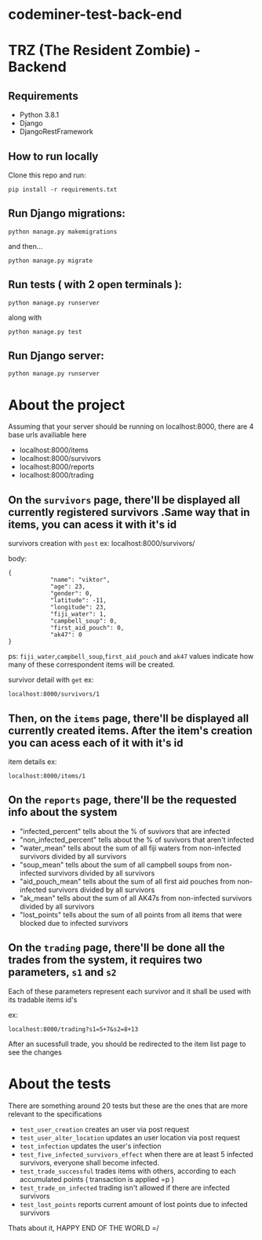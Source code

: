 # codeminer-test-back-end

# TRZ (The Resident Zombie) - Backend
## Requirements

* Python 3.8.1
* Django
* DjangoRestFramework

## How to run locally

Clone this repo and run:

```shell
pip install -r requirements.txt
```

## Run Django migrations:

```shell
python manage.py makemigrations
```

and then...

```shell
python manage.py migrate
```

## Run tests ( with 2 open terminals ):

```shell
python manage.py runserver
```

along with

```shell
python manage.py test
```

## Run Django server:

```shell
python manage.py runserver
```
# About the project

Assuming that your server should be running on localhost:8000, there are 4 base urls availiable here
* localhost:8000/items
* localhost:8000/survivors
* localhost:8000/reports
* localhost:8000/trading

## On the `survivors` page, there'll be displayed all currently registered survivors .Same way that in items, you can acess it with it's id

survivors creation with `post` ex:
localhost:8000/survivors/

body:
```shell
{
            "name": "viktor",
            "age": 23,
            "gender": 0,
            "latitude": -11,
            "longitude": 23,
            "fiji_water": 1,
            "campbell_soup": 0,
            "first_aid_pouch": 0,
            "ak47": 0
}
```

ps: `fiji_water`,`campbell_soup`,`first_aid_pouch` and `ak47` values indicate how many of these correspondent items will be created.

survivor detail with `get` ex:
```shell
localhost:8000/survivors/1
```

## Then, on the `items` page, there'll  be displayed all currently created items. After the item's creation you can acess each of it with it's id

item details ex:
```shell
localhost:8000/items/1
```

## On the `reports` page, there'll be the requested info about the system

* "infected_percent" tells about the % of suvivors that are infected
* "non_infected_percent" tells about the % of suvivors that aren't infected
* "water_mean" tells about the sum of all fiji waters from non-infected survivors divided by all survivors
* "soup_mean" tells about the sum of all campbell soups from non-infected survivors divided by all survivors
* "aid_pouch_mean" tells about the sum of all first aid pouches from non-infected survivors divided by all survivors
* "ak_mean" tells about the sum of all AK47s from non-infected survivors divided by all survivors
* "lost_points" tells about the sum of all points from all items that were blocked due to infected survivors

## On the `trading` page, there'll be done all the trades from the system, it requires two parameters, `s1` and `s2`

Each of these parameters represent each survivor and it shall be used with its tradable items id's

ex:
```shell
localhost:8000/trading?s1=5+7&s2=8+13
```

After an sucessfull trade, you should be redirected to the item list page to see the changes

# About the tests

There are something around 20 tests but these are the ones that are more relevant to the specifications

* `test_user_creation` creates an user via post request
* `test_user_alter_location` updates an user location via post request
* `test_infection` updates the user's infection
* `test_five_infected_survivors_effect` when there are at least 5 infected survivors, everyone shall become infected.
* `test_trade_successful` trades items with others, according to each accumulated points ( transaction is applied =p )
* `test_trade_on_infected` trading isn't allowed if there are infected survivors
* `test_lost_points` reports current amount of lost points due to infected survivors

Thats about it, HAPPY END OF THE WORLD =/


